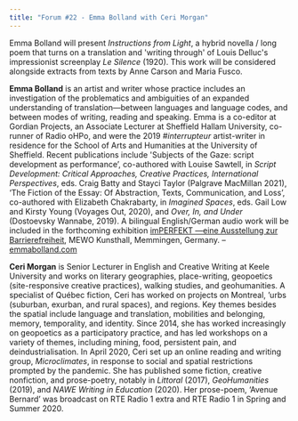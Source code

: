 ```yaml
---
title: "Forum #22 - Emma Bolland with Ceri Morgan"
---
```


Emma Bolland will present *Instructions from Light*, a hybrid novella / long poem that turns on a translation and 'writing through' of Louis Delluc's impressionist screenplay *Le Silence* (1920). This work will be considered alongside extracts from texts by Anne Carson and Maria Fusco.

**Emma Bolland** is an artist and writer whose practice includes an investigation of the problematics and ambiguities of an expanded understanding of translation—between languages and language codes, and between modes of writing, reading and speaking. Emma is a co-editor at Gordian Projects, an Associate Lecturer at Sheffield Hallam University, co-runner of Radio oHPo, and were the 2019 #*interrupteur* artist-writer in residence for the School of Arts and Humanities at the University of Sheffield. Recent publications include 'Subjects of the Gaze: script development as performance’, co-authored with Louise Sawtell, in *Script Development: Critical Approaches, Creative Practices, International Perspectives*, eds. Craig Batty and Stayci Taylor (Palgrave MacMillan 2021), ‘The Fiction of the Essay: Of Abstraction, Texts, Communication, and Loss’, co-authored with Elizabeth Chakrabarty, in *Imagined Spaces*, eds. Gail Low and Kirsty Young (Voyages Out, 2020), and *Over, In, and Under* (Dostoevsky Wannabe, 2019). A bilingual English/German audio work will be included in the forthcoming exhibition [imPERFEKT —eine Ausstellung zur Barrierefreiheit](https://protect-eu.mimecast.com/s/CZ9ACvZ9NFqmZ7WcQmdGZ?domain=mewo-kunsthalle.de), MEWO Kunsthall, Memmingen, Germany. – [emmabolland.com](http://www.emmabolland.com)
 

**Ceri Morgan** is Senior Lecturer in English and Creative Writing at Keele University and works on literary geographies, place-writing, geopoetics (site-responsive creative practices), walking studies, and geohumanities. A specialist of Québec fiction, Ceri has worked on projects on Montreal, ’urbs (suburban, exurban, and rural spaces), and regions. Key themes besides the spatial include language and translation, mobilities and belonging, memory, temporality, and identity. Since 2014, she has worked increasingly on geopoetics as a participatory practice, and has led workshops on a variety of themes, including mining, food, persistent pain, and deindustrialisation. In April 2020, Ceri set up an online reading and writing group, *Microclimates*, in response to social and spatial restrictions prompted by the pandemic. She has published some fiction, creative nonfiction, and prose-poetry, notably in *Littoral* (2017), *GeoHumanities* (2019), and *NAWE Writing in Education* (2020). Her prose-poem, ‘Avenue Bernard’ was broadcast on RTE Radio 1 extra and RTE Radio 1 in Spring and Summer 2020.